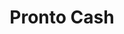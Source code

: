 ---
title: Pronto Cash
slug: pronto-cash
updated-on: '2024-05-30T13:44:31.749Z'
created-on: '2024-05-30T13:41:46.671Z'
published-on: '2024-05-30T13:54:32.469Z'
f_city-state-2:
- cms/city/margate-fl.md
- cms/city/hialeah-fl.md
- cms/city/opa-locka-fl.md
- cms/city/miami-beach-fl.md
f_locations:
- cms/payday-loan/pronto-cash-24662.md
- cms/payday-loan/pronto-cash-24663.md
- cms/payday-loan/pronto-cash-24664.md
- cms/payday-loan/pronto-cash-24665.md
- cms/payday-loan/pronto-cash-24666.md
- cms/payday-loan/pronto-cash-24667.md
f_states:
- cms/state/florida.md
layout: '[company].html'
tags: company
---